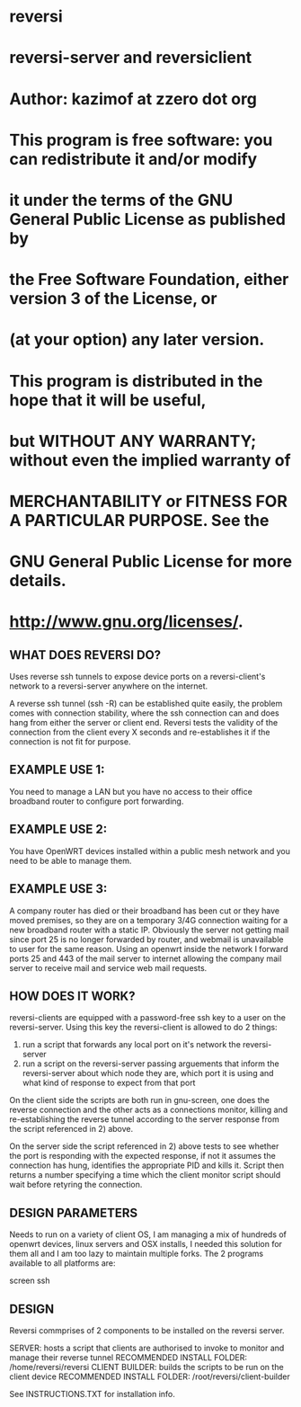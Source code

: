 # reversi
# reversi-server and reversiclient
# Author: kazimof at zzero dot org

#    This program is free software: you can redistribute it and/or modify
#   it under the terms of the GNU General Public License as published by
#   the Free Software Foundation, either version 3 of the License, or
#    (at your option) any later version.
#
#    This program is distributed in the hope that it will be useful,
#    but WITHOUT ANY WARRANTY; without even the implied warranty of
#    MERCHANTABILITY or FITNESS FOR A PARTICULAR PURPOSE.  See the
#    GNU General Public License for more details.
#
#    http://www.gnu.org/licenses/.


WHAT DOES REVERSI DO?
---------------------
Uses reverse ssh tunnels to expose device ports on a reversi-client's network to a reversi-server anywhere on the internet.

A reverse ssh tunnel (ssh -R) can be established quite easily, the problem comes with connection stability, where the ssh connection can and does hang from either the server or client end. Reversi tests the validity of the connection from the client every X seconds and re-establishes it if the connection is not fit for purpose.

EXAMPLE USE 1:
-----------------
You need to manage a LAN but you have no access to their office broadband router to configure port forwarding.

EXAMPLE USE 2: 
-----------------
You have OpenWRT devices installed within a public mesh network and you need to be able to manage them.

EXAMPLE USE 3:
-----------------
A company router has died or their broadband has been cut or they have moved premises, so they are on a temporary 3/4G connection waiting for a new broadband router with a static IP. Obviously the server not getting mail since port 25 is no longer forwarded by router, and webmail is unavailable to user for the same reason. Using an openwrt inside the network I forward ports 25 and 443 of the mail server to internet allowing the company mail server to receive mail and service web mail requests.

HOW DOES IT WORK?
-----------------
reversi-clients are equipped with a password-free ssh key to a user on the reversi-server. Using this key the reversi-client is allowed to do 2 things:
1) run a script that forwards any local port on it's network the reversi-server
2) run a script on the reversi-server passing arguements that inform the reversi-server about which node they are, which port it is using and what kind of response to expect from that port

On the client side the scripts are both run in gnu-screen, one does the reverse connection and the other acts as a connections monitor, killing and re-establishing the reverse tunnel according to the server response from the script referenced in 2) above.

On the server side the script referenced in 2) above tests to see whether the port is responding with the expected response, if not it assumes the connection has hung, identifies the appropriate PID and kills it. Script then returns a number specifying a time which the client monitor script should wait before retyring the connection.

DESIGN PARAMETERS
-----------------
Needs to run on a variety of client OS, I am managing a mix of hundreds of openwrt devices, linux servers and OSX installs, I needed this solution for them all and I am too lazy to maintain multiple forks. 
The 2 programs available to all platforms are: 

screen
ssh


DESIGN
------
Reversi commprises of 2 components to be installed on the reversi server.

SERVER: hosts a script that clients are authorised to invoke to monitor and manage their reverse tunnel
RECOMMENDED INSTALL FOLDER: /home/reversi/reversi
CLIENT BUILDER: builds the scripts to be run on the client device 
RECOMMENDED INSTALL FOLDER: /root/reversi/client-builder

See INSTRUCTIONS.TXT for installation info.
